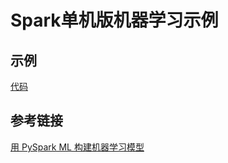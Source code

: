 # Spark单机版机器学习示例

## 示例

[代码](https://github.com/HollyLiang974/test/blob/master/standaloneML.ipynb)

## 参考链接
[用 PySpark ML 构建机器学习模型](https://blog.csdn.net/dQCFKyQDXYm3F8rB0/article/details/126258085)

